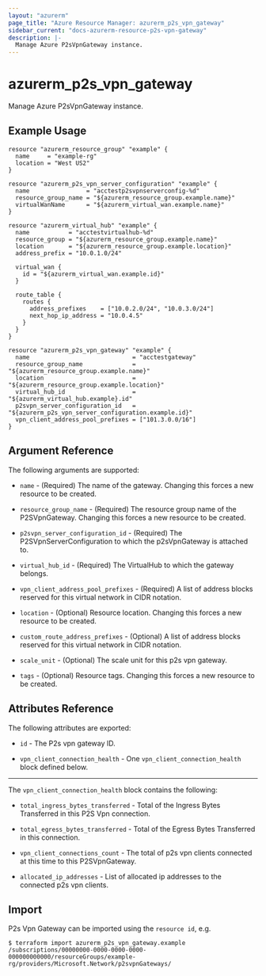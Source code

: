```yaml
---
layout: "azurerm"
page_title: "Azure Resource Manager: azurerm_p2s_vpn_gateway"
sidebar_current: "docs-azurerm-resource-p2s-vpn-gateway"
description: |-
  Manage Azure P2sVpnGateway instance.
---
```


# azurerm_p2s_vpn_gateway

Manage Azure P2sVpnGateway instance.

## Example Usage

```hcl
resource "azurerm_resource_group" "example" {
  name     = "example-rg"
  location = "West US2"
}

resource "azurerm_p2s_vpn_server_configuration" "example" {
  name                = "acctestp2svpnserverconfig-%d"
  resource_group_name = "${azurerm_resource_group.example.name}"
  virtualWanName      = "${azurerm_virtual_wan.example.name}"
}

resource "azurerm_virtual_hub" "example" {
  name           = "acctestvirtualhub-%d"
  resource_group = "${azurerm_resource_group.example.name}"
  location       = "${azurerm_resource_group.example.location}"
  address_prefix = "10.0.1.0/24"

  virtual_wan {
    id = "${azurerm_virtual_wan.example.id}"
  }

  route_table {
    routes {
      address_prefixes    = ["10.0.2.0/24", "10.0.3.0/24"]
      next_hop_ip_address = "10.0.4.5"
    }
  }
}

resource "azurerm_p2s_vpn_gateway" "example" {
  name                             = "acctestgateway"
  resource_group_name              = "${azurerm_resource_group.example.name}"
  location                         = "${azurerm_resource_group.example.location}"
  virtual_hub_id                   = "${azurerm_virtual_hub.example}.id"
  p2svpn_server_configuration_id   = "${azurerm_p2s_vpn_server_configuration.example.id}"
  vpn_client_address_pool_prefixes = ["101.3.0.0/16"]
}
```

## Argument Reference

The following arguments are supported:

* `name` - (Required) The name of the gateway. Changing this forces a new resource to be created.

* `resource_group_name` - (Required) The resource group name of the P2SVpnGateway. Changing this forces a new resource to be created.

* `p2svpn_server_configuration_id` - (Required) The P2SVpnServerConfiguration to which the p2sVpnGateway is attached to.

* `virtual_hub_id` - (Required) The VirtualHub to which the gateway belongs.

* `vpn_client_address_pool_prefixes` - (Required) A list of address blocks reserved for this virtual network in CIDR notation.

* `location` - (Optional) Resource location. Changing this forces a new resource to be created.

* `custom_route_address_prefixes` - (Optional) A list of address blocks reserved for this virtual network in CIDR notation.

* `scale_unit` - (Optional) The scale unit for this p2s vpn gateway.

* `tags` - (Optional) Resource tags. Changing this forces a new resource to be created.

## Attributes Reference

The following attributes are exported:

* `id` - The P2s vpn gateway ID.

* `vpn_client_connection_health` - One `vpn_client_connection_health` block defined below.

---

The `vpn_client_connection_health` block contains the following:

* `total_ingress_bytes_transferred` - Total of the Ingress Bytes Transferred in this P2S Vpn connection.

* `total_egress_bytes_transferred` - Total of the Egress Bytes Transferred in this connection.

* `vpn_client_connections_count` - The total of p2s vpn clients connected at this time to this P2SVpnGateway.

* `allocated_ip_addresses` - List of allocated ip addresses to the connected p2s vpn clients.

## Import

P2s Vpn Gateway can be imported using the `resource id`, e.g.

```shell
$ terraform import azurerm_p2s_vpn_gateway.example /subscriptions/00000000-0000-0000-0000-000000000000/resourceGroups/example-rg/providers/Microsoft.Network/p2svpnGateways/
```
